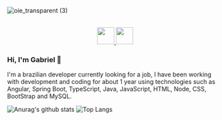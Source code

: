 ![oie_transparent (3)](https://i.imgur.com/ATMTD6z.png)

<p align="center" width="150px">
  <br style="margin-bottom: 25px;" align="center">
  <a href="https://www.linkedin.com/in/gabrielrodriguesoliveira/" target="_blank">
    <img src="https://i.imgur.com/3jgvTCC.png" alt="" width="40px" />
  </a>
  <a href="https://wa.me/qr/PCPYVGQE5HO3C1" target="_blank">
    <img src="https://i.imgur.com/FhHPwhG.png" alt="" width="40px" />
  </a>
</p>

### Hi, I'm Gabriel 👋
I'm a brazilian developer currently looking for a job, I have been working with development and coding for about 1 year using technologies such as Angular, Spring Boot, TypeScript, Java, JavaScript, HTML, Node, CSS, BootStrap and MySQL.
<!--
**gabrieloliveiradev/gabrieloliveiradev** is a ✨ _special_ ✨ repository because its `README.md` (this file) appears on your GitHub profile.

Here are some ideas to get you started:

- 🔭 I’m currently working on ...
- 🌱 I’m currently learning ...
- 👯 I’m looking to collaborate on ...
- 🤔 I’m looking for help with ...
- 💬 Ask me about ...
- 📫 How to reach me: ...
- 😄 Pronouns: ...
- ⚡ Fun fact: ...
-->

![Anurag's github stats](https://github-readme-stats.vercel.app/api?username=gabrieloliveiradev&show_icons=truea&layout=compact&theme=dracula)
![Top Langs](https://github-readme-stats.vercel.app/api/top-langs/?username=gabrieloliveiradev&layout=compact&theme=dracula)
